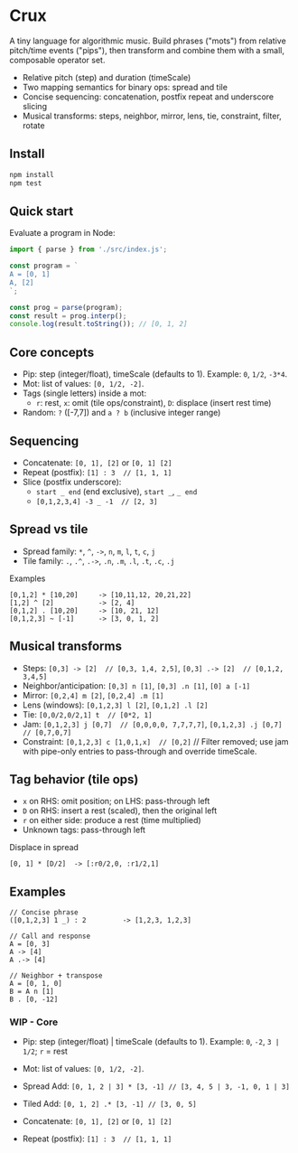 # Crux

A tiny language for algorithmic music. Build phrases ("mots") from relative pitch/time events ("pips"), then transform and combine them with a small, composable operator set.

- Relative pitch (step) and duration (timeScale)
- Two mapping semantics for binary ops: spread and tile
- Concise sequencing: concatenation, postfix repeat and underscore slicing
- Musical transforms: steps, neighbor, mirror, lens, tie, constraint, filter, rotate


## Install

```bash
npm install
npm test
```

## Quick start

Evaluate a program in Node:

```js
import { parse } from './src/index.js';

const program = `
A = [0, 1]
A, [2]
`;

const prog = parse(program);
const result = prog.interp();
console.log(result.toString()); // [0, 1, 2]
```

## Core concepts

- Pip: step (integer/float), timeScale (defaults to 1). Example: `0`, `1/2`, `-3*4`.
- Mot: list of values: `[0, 1/2, -2]`.
- Tags (single letters) inside a mot:
  - `r`: rest, `x`: omit (tile ops/constraint), `D`: displace (insert rest time)
- Random: `?` ([-7,7]) and `a ? b` (inclusive integer range)

## Sequencing

- Concatenate: `[0, 1], [2]` or `[0, 1] [2]`
- Repeat (postfix): `[1] : 3  // [1, 1, 1]`
- Slice (postfix underscore):
  - `start _ end` (end exclusive), `start _`, `_ end`
  - `[0,1,2,3,4] -3 _ -1  // [2, 3]`

## Spread vs tile

- Spread family: `*`, `^`, `->`, `n`, `m`, `l`, `t`, `c`, `j`
- Tile family: `.`, `.^`, `.->`, `.n`, `.m`, `.l`, `.t`, `.c`, `.j`

Examples
```text
[0,1,2] * [10,20]     -> [10,11,12, 20,21,22]
[1,2] ^ [2]           -> [2, 4]
[0,1,2] . [10,20]     -> [10, 21, 12]
[0,1,2,3] ~ [-1]      -> [3, 0, 1, 2]
```

## Musical transforms

- Steps: `[0,3] -> [2]  // [0,3, 1,4, 2,5]`, `[0,3] .-> [2]  // [0,1,2, 3,4,5]`
- Neighbor/anticipation: `[0,3] n [1]`, `[0,3] .n [1]`, `[0] a [-1]`
- Mirror: `[0,2,4] m [2]`, `[0,2,4] .m [1]`
- Lens (windows): `[0,1,2,3] l [2]`, `[0,1,2] .l [2]`
- Tie: `[0,0/2,0/2,1] t  // [0*2, 1]`
- Jam: `[0,1,2,3] j [0,7]  // [0,0,0,0, 7,7,7,7]`, `[0,1,2,3] .j [0,7]  // [0,7,0,7]`
- Constraint: `[0,1,2,3] c [1,0,1,x]  // [0,2]`
// Filter removed; use jam with pipe-only entries to pass-through and override timeScale.

## Tag behavior (tile ops)

- `x` on RHS: omit position; on LHS: pass-through left
- `D` on RHS: insert a rest (scaled), then the original left
- `r` on either side: produce a rest (time multiplied)
- Unknown tags: pass-through left

Displace in spread
```text
[0, 1] * [D/2]  -> [:r0/2,0, :r1/2,1]
```

## Examples

```text
// Concise phrase
([0,1,2,3] 1 _) : 2         -> [1,2,3, 1,2,3]

// Call and response
A = [0, 3]
A -> [4]
A .-> [4]

// Neighbor + transpose
A = [0, 1, 0]
B = A n [1]
B . [0, -12]
```



### WIP - Core

- Pip: step (integer/float) | timeScale (defaults to 1). Example: `0`, `-2`, `3 | 1/2`; `r` = rest
- Mot: list of values: `[0, 1/2, -2]`.

- Spread Add: `[0, 1, 2 | 3] * [3, -1] // [3, 4, 5 | 3, -1, 0, 1 | 3]`
- Tiled Add: `[0, 1, 2] .* [3, -1] // [3, 0, 5] `
- Concatenate: `[0, 1], [2]` or `[0, 1] [2]`
- Repeat (postfix): `[1] : 3  // [1, 1, 1]`